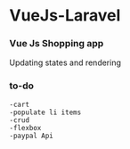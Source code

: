 # VueJs-Laravel

###  Vue Js Shopping app
Updating states and rendering 
### to-do
```
-cart
-populate li items
-crud
-flexbox
-paypal Api



```
